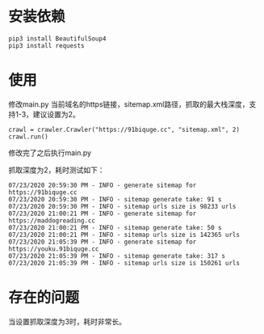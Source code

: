 # 安装依赖
```
pip3 install BeautifulSoup4
pip3 install requests
```
# 使用
修改main.py
当前域名的https链接，sitemap.xml路径，抓取的最大栈深度，支持1-3，建议设置为2。
```
crawl = crawler.Crawler("https://91biquge.cc", "sitemap.xml", 2)
crawl.run()
```
修改完了之后执行main.py

抓取深度为2，耗时测试如下：
```
07/23/2020 20:59:30 PM - INFO - generate sitemap for https://91biquge.cc
07/23/2020 20:59:30 PM - INFO - sitemap generate take: 91 s
07/23/2020 20:59:30 PM - INFO - sitemap urls size is 98233 urls
07/23/2020 21:00:21 PM - INFO - generate sitemap for https://maddogreading.cc
07/23/2020 21:00:21 PM - INFO - sitemap generate take: 50 s
07/23/2020 21:00:21 PM - INFO - sitemap urls size is 142365 urls
07/23/2020 21:05:39 PM - INFO - generate sitemap for https://youku.91biquge.cc
07/23/2020 21:05:39 PM - INFO - sitemap generate take: 317 s
07/23/2020 21:05:39 PM - INFO - sitemap urls size is 150261 urls
```

# 存在的问题
当设置抓取深度为3时，耗时非常长。
